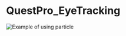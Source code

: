 # QuestPro_EyeTracking
![Example of using particle](https://github.com/tut203383/QuestPro_EyeTracking/blob/master/video.gif)
